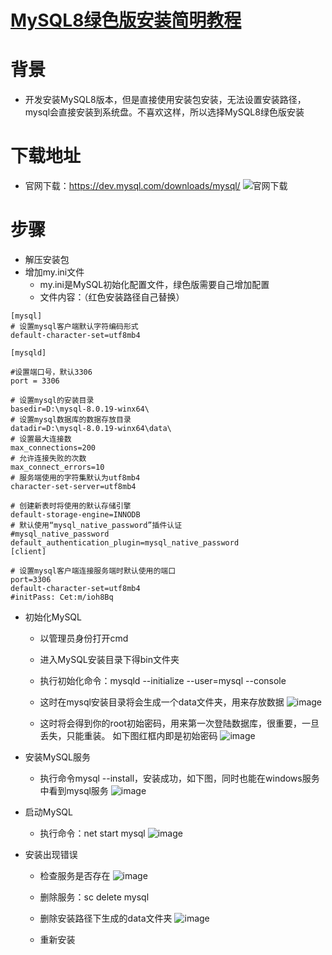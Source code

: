 # [MySQL8绿色版安装简明教程](https://github.com/haoz0x139/myblog/issues/23)

# 背景

- 开发安装MySQL8版本，但是直接使用安装包安装，无法设置安装路径，mysql会直接安装到系统盘。不喜欢这样，所以选择MySQL8绿色版安装

# 下载地址

- 官网下载：https://dev.mysql.com/downloads/mysql/
![官网下载](https://github.com/haoz0x139/myblog/assets/124132611/433303dc-14f4-49ab-9c2f-2848ba9eaf63)

# 步骤

- 解压安装包
- 增加my.ini文件
     - my.ini是MySQL初始化配置文件，绿色版需要自己增加配置
     - 文件内容：（红色安装路径自己替换）
```
[mysql]
# 设置mysql客户端默认字符编码形式
default-character-set=utf8mb4

[mysqld]

#设置端口号，默认3306
port = 3306

# 设置mysql的安装目录
basedir=D:\mysql-8.0.19-winx64\
# 设置mysql数据库的数据存放目录
datadir=D:\mysql-8.0.19-winx64\data\
# 设置最大连接数
max_connections=200
# 允许连接失败的次数
max_connect_errors=10
# 服务端使用的字符集默认为utf8mb4
character-set-server=utf8mb4

# 创建新表时将使用的默认存储引擎
default-storage-engine=INNODB
# 默认使用“mysql_native_password”插件认证
#mysql_native_password
default_authentication_plugin=mysql_native_password
[client]

# 设置mysql客户端连接服务端时默认使用的端口
port=3306
default-character-set=utf8mb4
#initPass: Cet:m/ioh8Bq
```
- 初始化MySQL
    - 以管理员身份打开cmd
    - 进入MySQL安装目录下得bin文件夹
    - 执行初始化命令：mysqld --initialize --user=mysql --console
    - 这时在mysql安装目录将会生成一个data文件夹，用来存放数据
![image](https://github.com/haoz0x139/myblog/assets/124132611/4ac8c93d-2ea4-4d9e-8b16-ca22a84e6982)

    - 这时将会得到你的root初始密码，用来第一次登陆数据库，很重要，一旦丢失，只能重装。 如下图红框内即是初始密码
![image](https://github.com/haoz0x139/myblog/assets/124132611/5c6538af-356b-4d2a-8ec1-851dd3f141ed)

- 安装MySQL服务
    - 执行命令mysql --install，安装成功，如下图，同时也能在windows服务中看到mysql服务
![image](https://github.com/haoz0x139/myblog/assets/124132611/7ffa37ed-88fc-4b79-82ac-ff97474d0236)
 
- 启动MySQL
    - 执行命令：net start mysql
![image](https://github.com/haoz0x139/myblog/assets/124132611/302da648-a3ff-47f0-9f7b-ae2fef272e42)

- 安装出现错误
    - 检查服务是否存在
![image](https://github.com/haoz0x139/myblog/assets/124132611/0d4fa61b-998f-40b7-8faa-2b9ab3ee3ae3)

    - 删除服务：sc delete mysql
    - 删除安装路径下生成的data文件夹
![image](https://github.com/haoz0x139/myblog/assets/124132611/fefc3d75-cb29-4731-b463-490d5779b435)

    - 重新安装